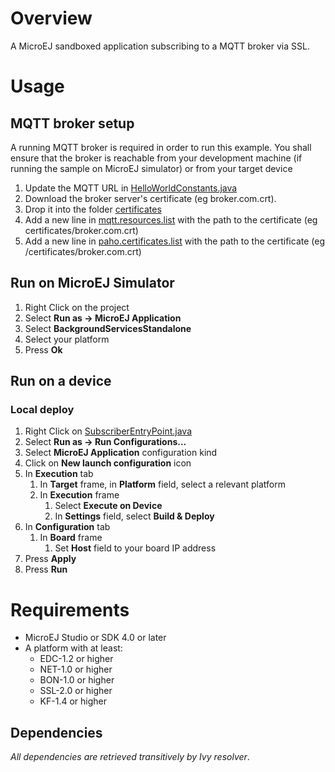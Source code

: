 <!--
	Markdown
	
	Copyright 2016 IS2T. All rights reserved.
	Modification and distribution is permitted under certain conditions.
	IS2T PROPRIETARY/CONFIDENTIAL. Use is subject to license terms.
-->
# Overview
A MicroEJ sandboxed application subscribing to a MQTT broker via SSL.

# Usage
## MQTT broker setup
A running MQTT broker is required in order to run this example. You shall ensure that the broker is reachable from your development machine (if running the sample on MicroEJ simulator) or from your target device
1. Update the MQTT URL in [HelloWorldConstants.java](/ej.examples.iot.ssl.mqtt.subscriber/src/main/java/ej/examples/iot/mqtt/HelloWorldConstants.java)
1. Download the broker server's certificate (eg broker.com.crt).
1. Drop it into the folder [certificates](ej.examples.iot.ssl.mqtt.subscriber/src/main/resources/certificates)
1. Add a new line in [mqtt.resources.list](ej.examples.iot.ssl.mqtt.subscriber/src/main/resources/ej/examples/iot/mqtt/mqtt.resources.list) with the path to the certificate (eg certificates/broker.com.crt)
1. Add a new line in [paho.certificates.list](ej.examples.iot.ssl.mqtt.subscriber/src/main/resources/certificates/paho.certificates.list) with the path to the certificate (eg /certificates/broker.com.crt)

## Run on MicroEJ Simulator
1. Right Click on the project
1. Select **Run as -> MicroEJ Application**
1. Select **BackgroundServicesStandalone**
1. Select your platform 
1. Press **Ok**

## Run on a device
### Local deploy
1. Right Click on [SubscriberEntryPoint.java](/ej.examples.iot.ssl.mqtt.subscriber/src/.generated~/.java/__MQTTSSLSubscriber__/generated/MQTTSSLSubscriberEntryPoint.java)
1. Select **Run as -> Run Configurations...** 
1. Select **MicroEJ Application** configuration kind
1. Click on **New launch configuration** icon
1. In **Execution** tab
	1. In **Target** frame, in **Platform** field, select a relevant platform
	1. In **Execution** frame
		1. Select **Execute on Device**
		2. In **Settings** field, select **Build & Deploy**
1. In **Configuration** tab
	1. In **Board** frame
		1. Set **Host** field to your board IP address
1. Press **Apply**
1. Press **Run**

# Requirements
* MicroEJ Studio or SDK 4.0 or later
* A platform with at least:
	* EDC-1.2 or higher
	* NET-1.0 or higher
	* BON-1.0 or higher
	* SSL-2.0 or higher
	* KF-1.4 or higher

## Dependencies
_All dependencies are retrieved transitively by Ivy resolver_.